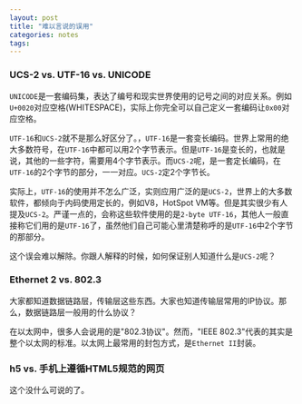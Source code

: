 ```yaml
---
layout: post
title: "难以言说的误用"
categories: notes
tags: 
---
```


### UCS-2 vs. UTF-16 vs. UNICODE

`UNICODE`是一套编码集，表达了编号和现实世界使用的记号之间的对应关系。例如`U+0020`对应空格(WHITESPACE)，实际上你完全可以自己定义一套编码让`0x00`对应空格。

`UTF-16`和`UCS-2`就不是那么好区分了。，`UTF-16`是一套变长编码。世界上常用的绝大多数符号，在`UTF-16`中都可以用2个字节表示。但是`UTF-16`是变长的，也就是说，其他的一些字符，需要用4个字节表示。而`UCS-2`呢，是一套定长编码，在`UTF-16`的2个字节的部分，一一对应。`UCS-2`定2个字节长。

实际上，`UTF-16`的使用并不怎么广泛，实则应用广泛的是`UCS-2`，世界上的大多数软件，都倾向于内码使用定长的，例如V8，HotSpot VM等。但是其实很少有人提及`UCS-2`。严谨一点的，会称这些软件使用的是`2-byte UTF-16`，其他人一般直接称它们用的是`UTF-16`了，虽然他们自己可能心里清楚称呼的是`UTF-16`中2个字节的那部分。

这个误会难以解除。你跟人解释的时候，如何保证别人知道什么是`UCS-2`呢？

### Ethernet 2 vs. 802.3

大家都知道数据链路层，传输层这些东西。大家也知道传输层常用的IP协议。那么，数据链路层一般用的什么协议？

在以太网中，很多人会说用的是"802.3协议"。然而，"IEEE 802.3"代表的其实是整个以太网的标准。以太网上最常用的封包方式，是`Ethernet II`封装。

### h5 vs. 手机上遵循HTML5规范的网页

这个没什么可说的了。





